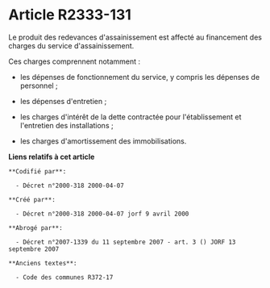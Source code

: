 # Article R2333-131

Le produit des redevances d'assainissement est affecté au financement des charges du service d'assainissement.

Ces charges comprennent notamment :

- les dépenses de fonctionnement du service, y compris les dépenses de personnel ;

- les dépenses d'entretien ;

- les charges d'intérêt de la dette contractée pour l'établissement et l'entretien des installations ;

- les charges d'amortissement des immobilisations.

**Liens relatifs à cet article**

	**Codifié par**:

	  - Décret n°2000-318 2000-04-07

	**Créé par**:

	  - Décret n°2000-318 2000-04-07 jorf 9 avril 2000

	**Abrogé par**:

	  - Décret n°2007-1339 du 11 septembre 2007 - art. 3 () JORF 13 septembre 2007

	**Anciens textes**:

	  - Code des communes R372-17
